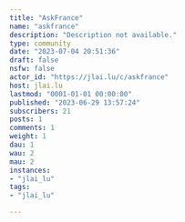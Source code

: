 ```yaml
---
title: "AskFrance" 
name: "askfrance"
description: "Description not available."
type: community
date: "2023-07-04 20:51:36"
draft: false
nsfw: false
actor_id: "https://jlai.lu/c/askfrance"
host: jlai.lu
lastmod: "0001-01-01 00:00:00"
published: "2023-06-29 13:57:24"
subscribers: 21
posts: 1
comments: 1
weight: 1
dau: 1
wau: 2
mau: 2
instances:
- "jlai_lu"
tags: 
- "jlai_lu"

---
```

